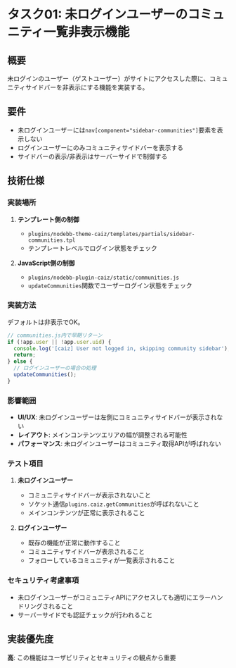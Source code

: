 # タスク01: 未ログインユーザーのコミュニティ一覧非表示機能

## 概要

未ログインのユーザー（ゲストユーザー）がサイトにアクセスした際に、コミュニティサイドバーを非表示にする機能を実装する。

## 要件

- 未ログインユーザーには`nav[component="sidebar-communities"]`要素を表示しない
- ログインユーザーにのみコミュニティサイドバーを表示する
- サイドバーの表示/非表示はサーバーサイドで制御する

## 技術仕様

### 実装場所

1. **テンプレート側の制御**
   - `plugins/nodebb-theme-caiz/templates/partials/sidebar-communities.tpl`
   - テンプレートレベルでログイン状態をチェック

2. **JavaScript側の制御**
   - `plugins/nodebb-plugin-caiz/static/communities.js`
   - `updateCommunities`関数でユーザーログイン状態をチェック

### 実装方法

デフォルトは非表示でOK。

```javascript
// communities.js内で早期リターン
if (!app.user || !app.user.uid) {
  console.log('[caiz] User not logged in, skipping community sidebar');
  return;
} else {
  // ログインユーザーの場合の処理
  updateCommunities();
}
```

### 影響範囲

- **UI/UX**: 未ログインユーザーは左側にコミュニティサイドバーが表示されない
- **レイアウト**: メインコンテンツエリアの幅が調整される可能性
- **パフォーマンス**: 未ログインユーザーはコミュニティ取得APIが呼ばれない

### テスト項目

1. **未ログインユーザー**
   - コミュニティサイドバーが表示されないこと
   - ソケット通信`plugins.caiz.getCommunities`が呼ばれないこと
   - メインコンテンツが正常に表示されること

2. **ログインユーザー**
   - 既存の機能が正常に動作すること
   - コミュニティサイドバーが表示されること
   - フォローしているコミュニティが一覧表示されること

### セキュリティ考慮事項

- 未ログインユーザーがコミュニティAPIにアクセスしても適切にエラーハンドリングされること
- サーバーサイドでも認証チェックが行われること

## 実装優先度

**高**: この機能はユーザビリティとセキュリティの観点から重要